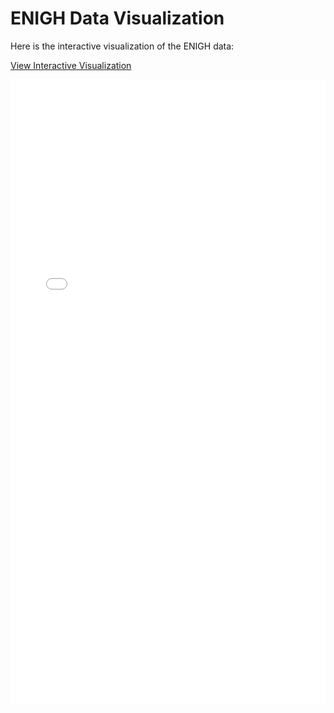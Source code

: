 # ENIGH Data Visualization

Here is the interactive visualization of the ENIGH data:

[View Interactive Visualization](assets/interim_enigh_profiling_report.html)

<iframe src="/assets/interim_enigh_profiling_report.html" width="100%" height="1000px" frameborder="0" allowfullscreen></iframe>


